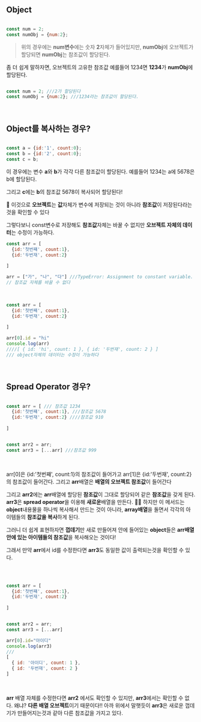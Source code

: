 ## Object

```js

const num = 2;
const numObj = {num:2};

```
> 위의 경우에는 **num변수**에는 숫자 **2**자체가 들어있지만,
**numObj**에 오브젝트가 할당되면 **numObj**는 참조값이 할당된다. 

좀 더 쉽게 말하자면, 오브젝트의 고유한 참조값 예를들어 1234면 **1234**가 **numObj**에 할당된다. 

 

```js

const num = 2; ///2가 할당된다 
const numObj = {num:2}; ///1234라는 참조값이 할당된다. 

```

<br>

## Object를 복사하는 경우?

```js

const a = {id:'1', count:0}; 
const b = {id:'2', count:0};
const c = b;
```

이 경우에는 변수 **a**와 **b**가 각각 다른 참조값이 할당된다.  예를들어 1234는 a에 5678은 b에 할당된다.

그리고 **c**에는 **b**의 참조값 5678이 복사되어 할당된다!  

🔗 이것으로 **오브젝트**는 **값**자체가 변수에 저장되는 것이 아니라 **참조값**이 저장된다라는 것을 확인할 수 있다 

그렇다보니 const변수로 저장해도 **참조값**자체는 바꿀 수 없지만 **오브젝트 자체의 데이터**는 수정이 가능하다. 

```js
const arr = [
  {id:'첫번쨰', count:1},
  {id:'두번재', count:2}
  
]

arr = ["가", "나", "다"] ///TypeError: Assignment to constant variable. 
// 참조값 자체를 바꿀 수 없다 

```

<br>


```js
const arr = [
  {id:'첫번째', count:1},
  {id:'두번재', count:2}
  
]

arr[0].id = "hi"
console.log(arr)
////[ { id: 'hi', count: 1 }, { id: '두번재', count: 2 } ]
/// object자체의 데이터는 수정이 가능하다
```

<br>

## Spread Operator  경우?

```js

const arr = [ /// 참조값 1234
  {id:'첫번쨰', count:1}, ///참조값 5678
  {id:'두번재', count:2} ////참조값 910
  
]


const arr2 = arr;
const arr3 = [...arr] ///참조값 999 

```
<br>

arr[0]은  {id:'첫번쨰', count:1}의 참조값이 들어가고
arr[1]은 {id:'두번재', count:2}의 참조값이 들어간다.
그리고 **arr**배열은 **배열의 오브젝트 참조값**이 들어간다  

그리고 **arr2**에는 **arr**배열에 할당된 **참조값**이 그대로 할당되어 같은 **참조값**을 갖게 된다. 
**arr3**은 **spread operator**을 이용해 **새로운**배열을 만든다. 
🤷‍♀️ 하지만 이 메서드는 **object**내용물을 하나씩 복사해서 만드는 것이 아니라, **array배열**을 돌면서 각각의 아이템들의 **참조값을 복사**하게 된다.

그러니 더 쉽게 표현하자면 **껍데기**만 새로 만들어져 안에 들어있는 **object**들은 **arr배열안에 있는 아이템들의 참조값**을 복사해오는 것이다! 

그래서 만약 **arr**에서 id를 수정한다면 **arr3**도 동일한 값이 출력되는것을 확인할 수 있다.

<br>

```js

const arr = [
  {id:'첫번쨰', count:1},
  {id:'두번재', count:2}
  
]


const arr2 = arr;
const arr3 = [...arr]

arr[0].id="아이디"
console.log(arr3)
///
[
  { id: '아이디', count: 1 },
  { id: '두번재', count: 2 }
]

```
<br>

**arr** 배열 자체를 수정한다면 **arr2** 에서도 확인할 수 있지만, **arr3**에서는 확인할 수 없다. 
왜냐? **다른 배열 오브젝트**이기 때문이다!! 
아까 위에서 말햇듯이 **arr3**은 새로운 껍데기가 만들어지는것과 같아 다른 참조값을 가지고 있다.

